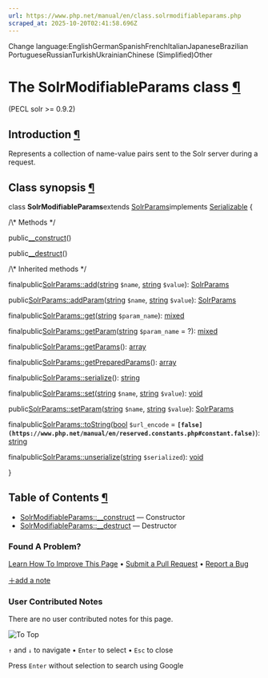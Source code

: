 ```yaml
---
url: https://www.php.net/manual/en/class.solrmodifiableparams.php
scraped_at: 2025-10-20T02:41:58.696Z
---
```


Change language:EnglishGermanSpanishFrenchItalianJapaneseBrazilian PortugueseRussianTurkishUkrainianChinese (Simplified)Other

# The SolrModifiableParams class [¶](https://www.php.net/manual/en/class.solrmodifiableparams.php\#class.solrmodifiableparams)

(PECL solr >= 0.9.2)

## Introduction [¶](https://www.php.net/manual/en/class.solrmodifiableparams.php\#solrmodifiableparams.intro)

Represents a collection of name-value pairs sent to the Solr server during a request.


## Class synopsis [¶](https://www.php.net/manual/en/class.solrmodifiableparams.php\#solrmodifiableparams.synopsis)

class **SolrModifiableParams**extends [SolrParams](https://www.php.net/manual/en/class.solrparams.php)implements [Serializable](https://www.php.net/manual/en/class.serializable.php) {

/\\* Methods \*/

public[\_\_construct](https://www.php.net/manual/en/solrmodifiableparams.construct.php)()

public[\_\_destruct](https://www.php.net/manual/en/solrmodifiableparams.destruct.php)()

/\\* Inherited methods \*/

finalpublic[SolrParams::add](https://www.php.net/manual/en/solrparams.add.php)([string](https://www.php.net/manual/en/language.types.string.php) `$name`, [string](https://www.php.net/manual/en/language.types.string.php) `$value`): [SolrParams](https://www.php.net/manual/en/class.solrparams.php)

public[SolrParams::addParam](https://www.php.net/manual/en/solrparams.addparam.php)([string](https://www.php.net/manual/en/language.types.string.php) `$name`, [string](https://www.php.net/manual/en/language.types.string.php) `$value`): [SolrParams](https://www.php.net/manual/en/class.solrparams.php)

finalpublic[SolrParams::get](https://www.php.net/manual/en/solrparams.get.php)([string](https://www.php.net/manual/en/language.types.string.php) `$param_name`): [mixed](https://www.php.net/manual/en/language.types.mixed.php)

finalpublic[SolrParams::getParam](https://www.php.net/manual/en/solrparams.getparam.php)([string](https://www.php.net/manual/en/language.types.string.php) `$param_name` = ?): [mixed](https://www.php.net/manual/en/language.types.mixed.php)

finalpublic[SolrParams::getParams](https://www.php.net/manual/en/solrparams.getparams.php)(): [array](https://www.php.net/manual/en/language.types.array.php)

finalpublic[SolrParams::getPreparedParams](https://www.php.net/manual/en/solrparams.getpreparedparams.php)(): [array](https://www.php.net/manual/en/language.types.array.php)

finalpublic[SolrParams::serialize](https://www.php.net/manual/en/solrparams.serialize.php)(): [string](https://www.php.net/manual/en/language.types.string.php)

finalpublic[SolrParams::set](https://www.php.net/manual/en/solrparams.set.php)([string](https://www.php.net/manual/en/language.types.string.php) `$name`, [string](https://www.php.net/manual/en/language.types.string.php) `$value`): [void](https://www.php.net/manual/en/language.types.void.php)

public[SolrParams::setParam](https://www.php.net/manual/en/solrparams.setparam.php)([string](https://www.php.net/manual/en/language.types.string.php) `$name`, [string](https://www.php.net/manual/en/language.types.string.php) `$value`): [SolrParams](https://www.php.net/manual/en/class.solrparams.php)

finalpublic[SolrParams::toString](https://www.php.net/manual/en/solrparams.tostring.php)([bool](https://www.php.net/manual/en/language.types.boolean.php) `$url_encode` = **`[false](https://www.php.net/manual/en/reserved.constants.php#constant.false)`**): [string](https://www.php.net/manual/en/language.types.string.php)

finalpublic[SolrParams::unserialize](https://www.php.net/manual/en/solrparams.unserialize.php)([string](https://www.php.net/manual/en/language.types.string.php) `$serialized`): [void](https://www.php.net/manual/en/language.types.void.php)

}

## Table of Contents [¶](https://www.php.net/manual/en/class.solrmodifiableparams.php\#class.solrmodifiableparams)

- [SolrModifiableParams::\_\_construct](https://www.php.net/manual/en/solrmodifiableparams.construct.php) — Constructor
- [SolrModifiableParams::\_\_destruct](https://www.php.net/manual/en/solrmodifiableparams.destruct.php) — Destructor

### Found A Problem?

[Learn How To Improve This Page](https://github.com/php/doc-base/blob/master/README.md "This will take you to our contribution guidelines on GitHub")
•
[Submit a Pull Request](https://github.com/php/doc-en/blob/master/reference/solr/solrmodifiableparams.xml)
•
[Report a Bug](https://github.com/php/doc-en/issues/new?body=From%20manual%20page:%20https:%2F%2Fphp.net%2Fclass.solrmodifiableparams%0A%0A---)

[＋add a note](https://www.php.net/manual/add-note.php?sect=class.solrmodifiableparams&repo=en&redirect=https://www.php.net/manual/en/class.solrmodifiableparams.php)

### User Contributed Notes

There are no user contributed notes for this page.

![To Top](https://www.php.net/images/to-top@2x.png)

`↑` and `↓` to navigate •
`Enter` to select •
`Esc` to close


Press `Enter` without
selection to search using Google